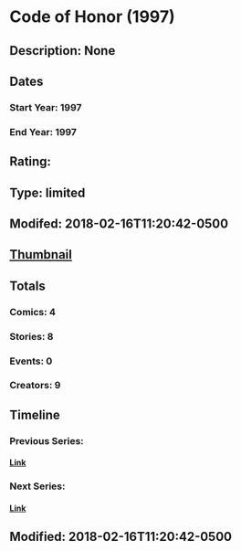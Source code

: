 # Code of Honor (1997)
## Description: None
## Dates
### Start Year: 1997
### End Year: 1997
## Rating: 
## Type: limited
## Modifed: 2018-02-16T11:20:42-0500
## [Thumbnail](http://i.annihil.us/u/prod/marvel/i/mg/6/50/5a8704bb4c394.jpg)
## Totals
### Comics: 4
### Stories: 8
### Events: 0
### Creators: 9
## Timeline
### Previous Series: 
#### [Link]()
### Next Series: 
#### [Link]()
## Modified: 2018-02-16T11:20:42-0500